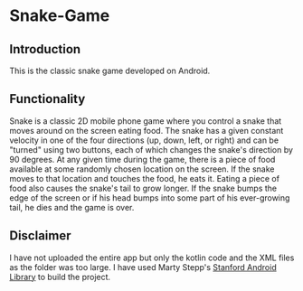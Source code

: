 # Snake-Game
## Introduction
This is the classic snake game developed on Android.
## Functionality
Snake is a classic 2D mobile phone game where you control a snake that moves around on the screen eating food. 
The snake has a given constant velocity in one of the four directions (up, down, left, or right) and can be "turned" using two 
buttons, each of which changes the snake's direction by 90 degrees. At any given time during the game, there is a piece of food available 
at some randomly chosen location on the screen. If the snake moves to that location and touches the food, he eats it. 
Eating a piece of food also causes the snake's tail to grow longer. 
If the snake bumps the edge of the screen or if his head bumps into some part of his ever-growing tail, he dies and the game is over.
## Disclaimer
I have not uploaded the entire app but only the kotlin code and the XML files as the folder was too large. I have used
Marty Stepp's [Stanford Android Library](https://github.com/stepp/StanfordAndroidLibrary) to build the project.
